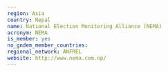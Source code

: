 ```yaml
---
region: Asia
country: Nepal
name: National Election Monitoring Alliance (NEMA) 
acronym: NEMA
is_member: yes
no_gndem_member_countries: 
regional_network: ANFREL
website: http://www.nema.com.np/
---
```

